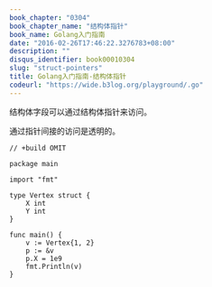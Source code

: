 ```yaml
---
book_chapter: "0304"
book_chapter_name: "结构体指针"
book_name: Golang入门指南
date: "2016-02-26T17:46:22.3276783+08:00"
description: ""
disqus_identifier: book00010304
slug: "struct-pointers"
title: Golang入门指南-结构体指针
codeurl: "https://wide.b3log.org/playground/.go"
---
```





结构体字段可以通过结构体指针来访问。

通过指针间接的访问是透明的。

```
// +build OMIT

package main

import "fmt"

type Vertex struct {
	X int
	Y int
}

func main() {
	v := Vertex{1, 2}
	p := &v
	p.X = 1e9
	fmt.Println(v)
}

```

